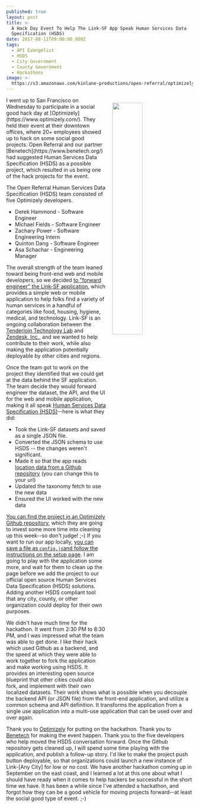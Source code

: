 ```yaml
---
published: true
layout: post
title: >-
  A Hack Day Event To Help The Link-SF App Speak Human Services Data
  Specification (HSDS)
date: 2017-08-11T09:00:00.000Z
tags:
  - API Evangelist
  - HSDS
  - City Government
  - County Government
  - Hackathons
image: >-
  https://s3.amazonaws.com/kinlane-productions/open-referral/optimizely/optimizely-hackathon.JPG
---
```

<p><img src="https://s3.amazonaws.com/kinlane-productions/open-referral/optimizely/optimizely-hackathon.JPG" align="right" width="40%" style="padding: 15px;" /></p>I went up to San Francisco on Wednesday to participate in a social good hack day at [Optimizely](https://www.optimizely.com/). They held their event at their downtown offices, where 20+ employees showed up to hack on some social good projects. Open Referral and our partner [Benetech](https://www.benetech.org/) had suggested Human Services Data Specification (HSDS) as a possible project, which resulted in us being one of the hack projects for the event.

The Open Referral Human Services Data Specification (HSDS) team consisted of five Optimizely developers.

- Derek Hammond - Software Engineer
- Michael Fields - Software Engineer
- Zachary Power - Software Engineering Intern
- Quinton Dang - Software Engineer
- Asa Schachar - Engineering Manager

The overall strength of the team leaned toward being front-end web and mobile developers, so we decided [to "forward engineer" the Link-SF application](https://github.com/zendesk/linksf), which provides a simple web or mobile application to help folks find a variety of human services in a handful of categories like food, housing, hygiene, medical, and technology. Link-SF is an ongoing collaboration between the [Tenderloin Technology Lab](http://www.tenderlointechnologylab.org/) and [Zendesk, Inc.](http://www.zendesk.com/), and we wanted to help contribute to their work, while also making the application potentially deployable by other cities and regions.

Once the team got to work on the project they identified that we could get at the data behind the SF application. The team decide they would forward engineer the dataset, the API, and the UI for the web and mobile application, making it all speak [Human Services Data Specification (HSDS)](https://github.com/openreferral/specification)--here is what they did:

- Took the Link-SF datasets and saved as a single JSON file.
- Converted the JSON schema to use HSDS -- the changes weren't significant.
- Made it so that the app reads [location data from a Github repository](https://raw.githubusercontent.com/optimizely/linksf/master/core/sf_location.json) (you can change this to your url)
- Updated the taxonomy fetch to use the new data
- Ensured the UI worked with the new data

[You can find the project in an Optimizely Github repository](https://github.com/optimizely/linksf), which they are going to invest some more time into cleaning up this week--so don't judge! ;-) If you want to run our app locally, [you can save a file as `config.js`and follow the instructions on the setup page](https://github.com/optimizely/linksf/blob/master/docs/SETUP.md). I am going to play with the application some more, and wait for them to clean up the page before we add the project to our official open source Human Services Data Specification (HSDS) solutions. Adding another HSDS compliant tool that any city, county, or other organization could deploy for their own purposes.

We didn't have much time for the hackathon. It went from 2:30 PM to 8:30 PM, and I was impressed what the team was able to get done. I like their hack which used Github as a backend, and the speed at which they were able to work together to fork the application and make working using HSDS. It provides an interesting open source blueprint that other cities could also fork, and implement with their own localized datasets. Their work shows what is possible when you decouple the backend API (or JSON file) from the front-end application, and utilize a common schema and API definition. It transforms the application from a single use application into a multi-use application that can be used over and over again.

Thank you to [Optimizely](https://www.optimizely.com/) for putting on the hackathon. Thank you to [Benetech](https://www.benetech.org/) for making the event happen. Thank you to the five developers who help moved the HSDS conversation forward. Once the Github repository gets cleaned up, I will spend some time playing with the application, and publish a follow-up story. I'd like to make the project push button deployable, so that organizations could launch a new instance of Link-[Any City] for low or no cost. We have another hackathon coming up in September on the east coast, and I learned a lot at this one about what I should have ready when it comes to help hackers be successful in the short time we have. It has been a while since I've attended a hackathon, and forgot how they can be a good vehicle for moving projects forward--at least the social good type of event. ;-)
